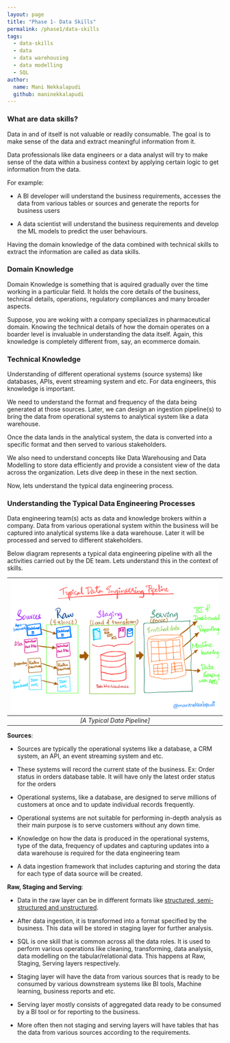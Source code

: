 ```yaml
---
layout: page
title: "Phase 1- Data Skills"
permalink: /phase1/data-skills
tags: 
  - data-skills
  - data
  - data warehousing
  - data modelling
  - SQL
author:
  name: Mani Nekkalapudi
  github: maninekkalapudi
---
```


### What are data skills?

Data in and of itself is not valuable or readily consumable. The goal is to make sense of the data and extract meaningful information from it.

Data professionals like data engineers or a data analyst will try to make sense of the data within a business context by applying certain logic to get information from the data.

For example:

- A BI developer will understand the business requirements, accesses the data from various tables or sources and generate the reports for business users

- A data scientist will understand the business requirements and develop the ML models to predict the user behaviours.

Having the domain knowledge of the data combined with technical skills to extract the information are called as data skills.

### Domain Knowledge

Domain Knowledge is something that is aquired gradually over the time working in a particular field. It holds the core details of the business, technical details, operations, regulatory compliances and many broader aspects.

Suppose, you are woking with a company specializes in pharmaceutical domain. Knowing the technical details of how the domain operates on a boarder level is invaluable in understanding the data itself. Again, this knowledge is completely different from, say, an ecommerce domain.

### Technical Knowledge

Understanding of different operational systems (source systems) like databases, APIs, event streaming system and etc. For data engineers, this knowledge is important.

We need to understand the format and frequency of the data being generated at those sources. Later, we can design an ingestion pipeline(s) to bring the data from operational systems to analytical system like a data warehouse.

Once the data lands in the analytical system, the data is converted into a specific format and then served to various stakeholders.

We also need to understand concepts like Data Warehousing and Data Modelling to store data efficiently and provide a consistent view of the data across the organization. Lets dive deep in these in the next section.

Now, lets understand the typical data engineering process.

### Understanding the Typical Data Engineering Processes

Data engineering team(s) acts as data and knowledge brokers within a company. Data from various operational system within the business will be captured into analytical systems like a data warehouse. Later it will be processed and served to different stakeholders.

Below diagram represents a typical data engineering pipeline with all the activities carried out by the DE team. Lets understand this in the context of skills.

| ![Structured Data](../assets/img/../../../assets/img/data-skills.md/typicaldatapipeline.png) |
|:--:|
| *[A Typical Data Pipeline]*|

**Sources**:

- Sources are typically the operational systems like a database, a CRM system, an API, an event streaming system and etc.

- These systems will record the current state of the business. Ex: Order status in orders database table. It will have only the latest order status for the orders

- Operational systems, like a database, are designed to serve millions of customers at once and to update individual records frequently.

- Operational systems are not suitable for performing in-depth analysis as their main purpose is to serve customers without any down time.

- Knowledge on how the data is produced in the operational systems, type of the data, frequency of updates and capturing updates into a data warehouse is required for the data engineering team

- A data ingestion framework that includes capturing and storing the data for each type of data source will be created.

**Raw, Staging and Serving**:

- Data in the raw layer can be in different formats like [structured, semi-structured and unstructured](https://k21academy.com/microsoft-azure/dp-900/structured-data-vs-unstructured-data-vs-semi-structured-data/).

- After data ingestion, it is transformed into a format specified by the business. This data will be stored in staging layer for further analysis.

- SQL is one skill that is common across all the data roles. It is used to perform various operations like cleaning, transforming, data analysis, data modelling on the tabular/relational data. This happens at Raw, Staging, Serving layers respectively.

- Staging layer will have the data from various sources that is ready to be consumed by various downstream systems like BI tools, Machine learning, business reports and etc.

- Serving layer mostly consists of aggregated data ready to be consumed by a BI tool or for reporting to the business.

- More often then not staging and serving layers will have tables that has the data from various sources according to the requirements.
